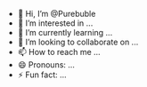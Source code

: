 - 👋 Hi, I’m @Purebuble
- 👀 I’m interested in ...
- 🌱 I’m currently learning ...
- 💞️ I’m looking to collaborate on ...
- 📫 How to reach me ...
- 😄 Pronouns: ...
- ⚡ Fun fact: ...

<!---
Purebuble/Purebuble is a ✨ special ✨ repository because its `README.md` (this file) appears on your GitHub profile.
You can click the Preview link to take a look at your changes.
--->
